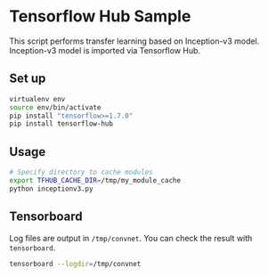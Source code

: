 # Tensorflow Hub Sample
This script performs transfer learning based on Inception-v3 model.
Inception-v3 model is imported via Tensorflow Hub.

## Set up
```bash
virtualenv env
source env/bin/activate
pip install "tensorflow>=1.7.0"
pip install tensorflow-hub
```

## Usage
```bash
# Specify directory to cache modules
export TFHUB_CACHE_DIR=/tmp/my_module_cache
python inceptionv3.py
```

## Tensorboard
Log files are output in `/tmp/convnet`. You can check the result with `tensorboard`.
```bash
tensorboard --logdir=/tmp/convnet
```
